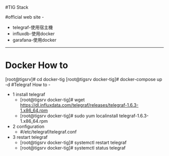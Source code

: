 #TIG Stack

#official web site -
* telegraf-使用宿主機
* influxdb-使用docker
* garafana-使用docker
---
# Docker How to
   [root@tigsrv]# cd docker-tig
   [root@tigsrv docker-tig]# docker-compose up -d
#Telegraf How to -
* 1 install telegraf
   * [root@tigsrv docker-tig]# wget https://dl.influxdata.com/telegraf/releases/telegraf-1.6.3-1.x86_64.rpm
   * [root@tigsrv docker-tig]# sudo yum localinstall telegraf-1.6.3-1.x86_64.rpm
* 2 configuration
   * #/etc/telegraf/telegraf.conf
* 3 restart telegraf
   * [root@tigsrv docker-tig]# systemctl restart telegraf
   * [root@tigsrv docker-tig]# systemctl status telegraf
